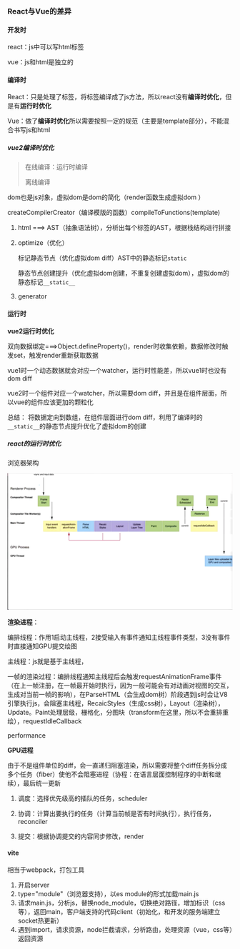 ### React与Vue的差异

#### 开发时

react：js中可以写html标签

vue：js和html是独立的

#### 编译时

React：只是处理了标签，将标签编译成了js方法，所以react没有**编译时优化**，但是有**运行时优化**

Vue：做了**编译时优化**所以需要按照一定的规范（主要是template部分），不能混合书写js和html

##### vue2编译时优化

> 在线编译：运行时编译
>
> 离线编译

dom也是js对象，虚拟dom是dom的简化（render函数生成虚拟dom ）

createCompilerCreator（编译模版的函数）compileToFunctions(template)

1. html ===> AST（抽象语法树），分析出每个标签的AST，根据栈结构进行拼接

2. optimize（优化）

   标记静态节点（优化虚拟dom  diff）AST中的静态标记`static` 

   静态节点创建提升（优化虚拟dom创建，不重复创建虚拟dom），虚拟dom的静态标记`__static__`

3. generator

#### 运行时

**vue2运行时优化**

双向数据绑定===>Object.defineProperty()，render时收集依赖，数据修改时触发set，触发render重新获取数据

vue1时一个动态数据就会对应一个watcher，运行时性能差，所以vue1时也没有dom diff

vue2时一个组件对应一个watcher，所以需要dom diff，并且是在组件层面，所以vue的组件应该更加的颗粒化

总结： 将数据定向到数组，在组件层面进行dom diff，利用了编译时的`__static__`的静态节点提升优化了虚拟dom的创建

##### react的运行时优化

浏览器架构

![浏览器架构](./media/浏览器架构.png)

**渲染进程**：

编排线程：作用1启动主线程，2接受输入有事件通知主线程事件类型，3没有事件时直接通知GPU提交绘图

主线程：js就是基于主线程，

一帧的渲染过程：编排线程通知主线程后会触发requestAnimationFrame事件（在上一帧注册，在一帧最开始时执行，因为一般可能会有对动画对视图的交互，生成对当前一帧的影响），在ParseHTML（会生成dom树）阶段遇到js时会让V8引擎执行js，会阻塞主线程，RecaicStyles（生成css树），Layout（渲染树），Update。Paint处理层级，栅格化，分图块（transform在这里，所以不会重排重绘），requestIdleCallback

performance

**GPU进程**

由于不是组件单位的diff，会一直递归阻塞渲染，所以需要将整个diff任务拆分成多个任务（fiber）使他不会阻塞进程（协程：在语言层面控制程序的中断和继续），最后统一更新

1. 调度：选择优先级高的插队的任务，scheduler

2. 协调：计算出要执行的任务（计算当前帧是否有时间执行），执行任务，reconciler

3. 提交：根据协调提交的内容同步修改，render

#### vite

相当于webpack，打包工具

1. 开启server
2. type="module"（浏览器支持），以es module的形式加载main.js
3. 请求main.js，分析js，替换node_module，切换绝对路径，增加标识（css等），返回main，客户端支持的代码client（初始化，和开发的服务端建立socket热更新）
4. 遇到import，请求资源，node拦截请求，分析路由，处理资源（vue，css等）返回资源